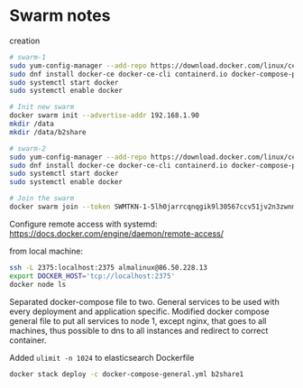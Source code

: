 # Swarm notes

creation

```bash
# swarm-1
sudo yum-config-manager --add-repo https://download.docker.com/linux/centos/docker-ce.repo
sudo dnf install docker-ce docker-ce-cli containerd.io docker-compose-plugin
sudo systemctl start docker
sudo systemctl enable docker

# Init new swarm
docker swarm init --advertise-addr 192.168.1.90
mkdir /data
mkdir /data/b2share
```

```bash
# swarm-2
sudo yum-config-manager --add-repo https://download.docker.com/linux/centos/docker-ce.repo
sudo dnf install docker-ce docker-ce-cli containerd.io docker-compose-plugin
sudo systemctl start docker
sudo systemctl enable docker

# Join the swarm
docker swarm join --token SWMTKN-1-5lh0jarrcqnqgik9l30567ccv51jv2n3zwnmfgisv8zu89yfxu-8hwrt3ybf1ueb17zgwphlerxy 192.168.1.90:2377
```

Configure remote access with systemd: https://docs.docker.com/engine/daemon/remote-access/

from local machine:
```bash
ssh -L 2375:localhost:2375 almalinux@86.50.228.13
export DOCKER_HOST='tcp://localhost:2375'
docker node ls
```

Separated docker-compose file to two. General services to be used with every deployment and application specific. Modified docker compose general file to put all services to node 1, except nginx, that goes to all machines, thus possible to dns to all instances and redirect to correct container.

Added `ulimit -n 1024` to elasticsearch Dockerfile

```bash
docker stack deploy -c docker-compose-general.yml b2share1
```
